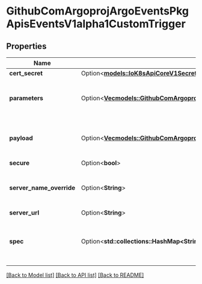 # GithubComArgoprojArgoEventsPkgApisEventsV1alpha1CustomTrigger

## Properties

Name | Type | Description | Notes
------------ | ------------- | ------------- | -------------
**cert_secret** | Option<[**models::IoK8sApiCoreV1SecretKeySelector**](io.k8s.api.core.v1.SecretKeySelector.md)> |  | [optional]
**parameters** | Option<[**Vec<models::GithubComArgoprojArgoEventsPkgApisEventsV1alpha1TriggerParameter>**](github.com.argoproj.argo_events.pkg.apis.events.v1alpha1.TriggerParameter.md)> | Parameters is the list of parameters that is applied to resolved custom trigger trigger object. | [optional]
**payload** | Option<[**Vec<models::GithubComArgoprojArgoEventsPkgApisEventsV1alpha1TriggerParameter>**](github.com.argoproj.argo_events.pkg.apis.events.v1alpha1.TriggerParameter.md)> | Payload is the list of key-value extracted from an event payload to construct the request payload. | [optional]
**secure** | Option<**bool**> |  | [optional]
**server_name_override** | Option<**String**> | ServerNameOverride for the secure connection between sensor and custom trigger gRPC server. | [optional]
**server_url** | Option<**String**> |  | [optional]
**spec** | Option<**std::collections::HashMap<String, String>**> | Spec is the custom trigger resource specification that custom trigger gRPC server knows how to interpret. | [optional]

[[Back to Model list]](../README.md#documentation-for-models) [[Back to API list]](../README.md#documentation-for-api-endpoints) [[Back to README]](../README.md)



